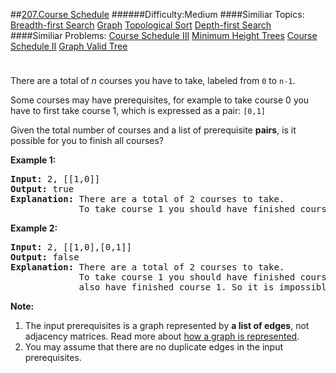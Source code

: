 ##[207.Course Schedule](https://leetcode.com/problems/course-schedule/description/ "207.Course Schedule")
######Difficulty:Medium
####Similiar Topics:
  [Breadth-first Search](https://leetcode.com//tag/breadth-first-search)  [Graph](https://leetcode.com//tag/graph)  [Topological Sort](https://leetcode.com//tag/topological-sort)  [Depth-first Search](https://leetcode.com//tag/depth-first-search)
####Similiar Problems:
  [Course Schedule III](https://leetcode.com//problems/course-schedule-iii)  [Minimum Height Trees](https://leetcode.com//problems/minimum-height-trees)  [Course Schedule II](https://leetcode.com//problems/course-schedule-ii)  [Graph Valid Tree](https://leetcode.com//problems/graph-valid-tree)
<div class="question-description__3U1T" style="padding-top: 10px;"><div><p>There are a total of <i>n</i> courses you have to take, labeled from <code>0</code> to <code>n-1</code>.</p>

<p>Some courses may have prerequisites, for example to take course 0 you have to first take course 1, which is expressed as a pair: <code>[0,1]</code></p>

<p>Given the total number of courses and a list of prerequisite <b>pairs</b>, is it possible for you to finish all courses?</p>

<p><strong>Example 1:</strong></p>

<pre><strong>Input:</strong> 2, [[1,0]] 
<strong>Output: </strong>true
<strong>Explanation:</strong>&#160;There are a total of 2 courses to take. 
&#160;            To take course 1 you should have finished course 0. So it is possible.</pre>

<p><strong>Example 2:</strong></p>

<pre><strong>Input:</strong> 2, [[1,0],[0,1]]
<strong>Output: </strong>false
<strong>Explanation:</strong>&#160;There are a total of 2 courses to take. 
&#160;            To take course 1 you should have finished course 0, and to take course 0 you should
&#160;            also have finished course 1. So it is impossible.
</pre>

<p><b>Note:</b></p>

<ol>
	<li>The input prerequisites is a graph represented by <b>a list of edges</b>, not adjacency matrices. Read more about <a href="https://www.khanacademy.org/computing/computer-science/algorithms/graph-representation/a/representing-graphs" target="_blank">how a graph is represented</a>.</li>
	<li>You may assume that there are no duplicate edges in the input prerequisites.</li>
</ol>
</div></div><div> </div><div> </div><div> </div><div> </div><div> </div><div> </div><div> </div><div> </div><div> </div><div> </div><div> </div><div> </div><div> </div><div> </div><div> </div><div> </div><div> </div><div> </div><div> </div><div> </div><div> </div><div> </div><div> </div><div> </div><div> </div><div> </div><div> </div><div> </div><div> </div><div> </div><div> </div><div> </div><div> </div><div> </div><div> </div><div> </div><div> </div><div> </div><div> </div><div> </div><div> </div><div> </div><div> </div><div> </div><div> </div><div> </div><div> </div><div> </div><div> </div><div> </div><div> </div><div> </div><div> </div><div> </div><div> </div><div> </div><div> </div><div> </div><div> </div><div> </div><div> </div><div> </div><div> </div><div> </div><div> </div><div> </div><div> </div><div> </div><div> </div><div> </div><div> </div><div> </div><div> </div><div> </div><div> </div><div> </div><div> </div><div> </div><div> </div><div> </div><div> </div><div> </div><div> </div><div> </div><div> </div><div> </div><div> </div><div> </div><div> </div><div> </div><div> </div><div> </div><div> </div><div> </div><div> </div><div> </div><div> </div><div> </div><div> </div><div> </div><div> </div><div> </div><div> </div><div> </div><div> </div><div> </div><div> </div><div> </div><div> </div><div> </div><div> </div><div> </div>